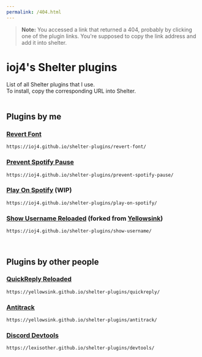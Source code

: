 ```yaml
---
permalink: /404.html
---
```

> **Note:** You accessed a link that returned a 404, probably by clicking one of the plugin links. You're supposed to copy the link address and add it into shelter.

# ioj4's Shelter plugins

List of all Shelter plugins that I use.<br>
To install, copy the corresponding URL into Shelter.<br><br>

## Plugins by me

### [Revert Font](plugins/revert-font/)
```
https://ioj4.github.io/shelter-plugins/revert-font/
```

### [Prevent Spotify Pause](plugins/prevent-spotify-pause/)
```
https://ioj4.github.io/shelter-plugins/prevent-spotify-pause/
```

### [Play On Spotify](plugins/play-on-spotify/) (WIP)
```
https://ioj4.github.io/shelter-plugins/play-on-spotify/
```

### [Show Username Reloaded](plugins/show-username/) (forked from [Yellowsink](https://github.com/yellowsink/shelter-plugins))
```
https://ioj4.github.io/shelter-plugins/show-username/
```

<br>

## Plugins by other people

### [QuickReply Reloaded](https://github.com/yellowsink/shelter-plugins/tree/master/plugins/quickreply/)
```
https://yellowsink.github.io/shelter-plugins/quickreply/
```

### [Antitrack](https://github.com/yellowsink/shelter-plugins/tree/master/plugins/antitrack/)
```
https://yellowsink.github.io/shelter-plugins/antitrack/
```

### [Discord Devtools](https://github.com/lexisother/shelter-plugins/tree/master/plugins/devtools)
```
https://lexisother.github.io/shelter-plugins/devtools/
```
